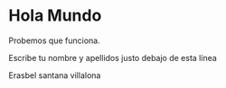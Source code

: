 # Hola Mundo

Probemos que funciona.

Escribe tu nombre y apellidos justo debajo de esta línea

Erasbel santana villalona
